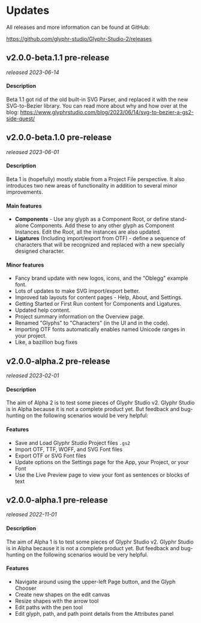 # Updates

All releases and more information can be found at GitHub:

https://github.com/glyphr-studio/Glyphr-Studio-2/releases


## v2.0.0-beta.1.1 <badge type="info">pre-release</badge>
*released 2023-06-14*
#### Description
Beta 1.1 got rid of the old built-in SVG Parser, and replaced it with 
the new SVG-to-Bezier library. You can read more about why and how over 
at the blog: 
https://www.glyphrstudio.com/blog/2023/06/14/svg-to-bezier-a-gs2-side-quest/


## v2.0.0-beta.1.0 <badge type="info">pre-release</badge>
*released 2023-06-01*
#### Description
Beta 1 is (hopefully) mostly stable from a Project File perspective. 
It also introduces two new areas of functionality in addition to several minor improvements.

#### Main features
 - **Components** - Use any glyph as a Component Root, or define stand-alone Components. Add these to any other glyph as Component Instances. Edit the Root, all the instances are also updated.
 - **Ligatures** (Including import/export from OTF) - define a sequence of characters that will be recognized and replaced with a new specially designed character.

#### Minor features
 - Fancy brand update with new logos, icons, and the "Oblegg" example font.
 - Lots of updates to make SVG import/export better.
 - Improved tab layouts for content pages - Help, About, and Settings.
 - Getting Started or First Run content for Components and Ligatures.
 - Updated help content.
 - Project summary information on the Overview page.
 - Renamed "Glyphs" to "Characters" (in the UI and in the code).
 - Importing OTF fonts automatically enables named Unicode ranges in your project.
 - Like, a bazillion bug fixes



## v2.0.0-alpha.2 <badge type="info">pre-release</badge>
*released 2023-02-01*

#### Description
The aim of Alpha 2 is to test some pieces of Glyphr Studio v2. 
Glyphr Studio is in Alpha because it is not a complete product yet.
But feedback and bug-hunting on the following scenarios would be very 
helpful:

#### Features
 - Save and Load Glyphr Studio Project files `.gs2`
 - Import OTF, TTF, WOFF, and SVG Font files
 - Export OTF or SVG Font files
 - Update options on the Settings page for the App, your Project, or your Font
 - Use the Live Preview page to view your font as sentences or blocks of text


## v2.0.0-alpha.1 <badge type="info">pre-release</badge>
*released 2022-11-01*

#### Description
The aim of Alpha 1 is to test some pieces of Glyphr Studio v2. 
Glyphr Studio is in Alpha because it is not a complete product yet.
But feedback and bug-hunting on the following scenarios would be very 
helpful.

#### Features
 - Navigate around using the upper-left Page button, and the Glyph Chooser
 - Create new shapes on the edit canvas
 - Resize shapes with the arrow tool
 - Edit paths with the pen tool
 - Edit glyph, path, and path point details from the Attributes panel